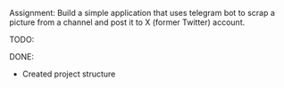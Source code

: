 Assignment:
Build a simple application that uses telegram bot to scrap a picture from a channel and post it to X (former Twitter) account.

TODO: 


DONE:
- Created project structure